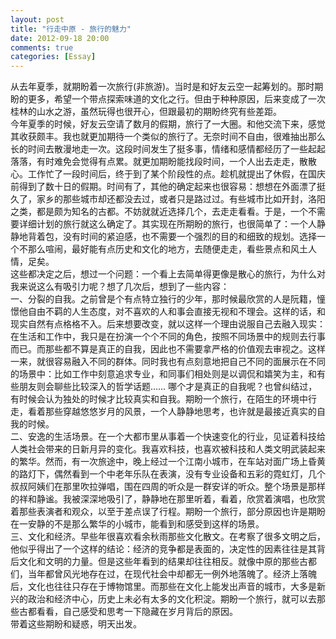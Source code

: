 ```yaml
---
layout: post
title: "行走中原 - 旅行的魅力"
date: 2012-09-18 20:00
comments: true
categories: [Essay]
---
```

从去年夏季，就期盼着一次旅行(非旅游)。当时是和好友云空一起筹划的。那时期盼的更多，希望一个带点探索味道的文化之行。但由于种种原因，后来变成了一次桂林的山水之游，虽然玩得也很开心，但跟最初的期盼终究有些差距。<br />
今年夏季的时候，好友云空请了数月的假期，旅行了一大圈。和他交流下来，感觉其收获颇丰。我也就更加期待一个类似的旅行了。无奈时间不自由，很难抽出那么长的时间去散漫地走一次。这段时间发生了挺多事，情绪和感情都经历了一些起起落落，有时难免会觉得有点累。就更加期盼能找段时间，一个人出去走走，散散心。工作忙了一段时间后，终于到了某个阶段性的点。趁机就提出了休假，在国庆前得到了数十日的假期。时间有了，其他的确定起来也很容易：想想在外面漂了挺久了，家乡的那些城市却还都没去过，或者只是路过过。有些城市比如开封，洛阳之类，都是颇为知名的古都。不妨就就近选择几个，去走走看看。于是，一个不需要详细计划的旅行就这么确定了。其实现在所期盼的旅行，也很简单了：一个人静静地背着包，没有时间的紧迫感，也不需要一个强烈的目的和细致的规划。选择一个不那么喧闹，最好能有点历史和文化的地方，去随便走走，看些景点和风土人情，足矣。<br />
这些都决定之后，想过一个问题：一个看上去简单得更像是散心的旅行，为什么对我来说这么有吸引力呢？想了几次后，想到了一些内容：<br />
一、分裂的自我。之前曾是个有点特立独行的少年，那时候最欣赏的人是阮籍，憧憬他自由不羁的人生态度，对不喜欢的人和事会直接无视和不理会。这样的话，和现实自然有点格格不入。后来想要改变，就以这样一个理由说服自己去融入现实：在生活和工作中，我只是在扮演一个个不同的角色，按照不同场景中的规则去行事而已。而那些都不算是真正的自我，因此也不需要拿严格的价值观去审视之。这样一来，就很容易融入不同的群体。同时我也有点刻意地把自己不同的面展示在不同的场景中：比如工作中刻意追求专业，和同事们相处则是以调侃和嬉笑为主，和有些朋友则会聊些比较深入的哲学话题…… 哪个才是真正的自我呢？也曾纠结过，有时候会认为独处的时候才比较真实和自我。期盼一个旅行，在陌生的环境中行走，看着那些穿越悠悠岁月的风景，一个人静静地思考，也许就是最接近真实的自我的时候。<br />
二、安逸的生活场景。在一个大都市里从事着一个快速变化的行业，见证着科技给人类社会带来的日新月异的变化。我喜欢科技，也喜欢被科技和人类文明武装起来的繁华。然而，有一次旅途中，晚上经过一个江南小城市，在车站对面广场上昏黄的路灯下，偶然看到一个中老年乐队在表演，没有专业设备和五彩的霓虹灯，几个叔叔阿姨们在那里吹拉弹唱，围在四周的听众是一群安详的听众。整个场景是那样的祥和静谧。我被深深地吸引了，静静地在那里听着，看着，欣赏着演唱，也欣赏着那些表演者和观众，以至于差点误了行程。期盼一个旅行，部分原因也许是期盼在一安静的不是那么繁华的小城市，能看到和感受到这样的场景。<br />
三、文化和经济。早些年很喜欢看余秋雨那些文化散文。在考察了很多文明之后，他似乎得出了一个这样的结论：经济的竞争都是表面的，决定性的因素往往是其背后文化和文明的力量。但是这些年看到的结果却往往相反。就像中原的那些古都们，当年都曾风光地存在过，在现代社会中却都无一例外地落魄了。经济上落魄后，文化也往往只存在于博物馆里。而那些在文化上能发出声音的城市，大多是新兴的政治和经济中心，历史上未必有太多的文化积淀。期盼一个旅行，就可以去那些古都看看，自己感受和思考一下隐藏在岁月背后的原因。<br />
带着这些期盼和疑惑，明天出发。<br />
